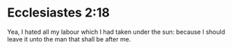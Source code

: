 # Ecclesiastes 2:18

Yea, I hated all my labour which I had taken under the sun: because I should leave it unto the man that shall be after me.